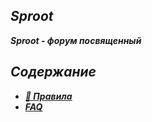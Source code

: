 ## ***Sproot***
***Sproot - форум посвященный***

## ***Содержание***
- ***[📖 Правила]()***
- ***[FAQ]()***
